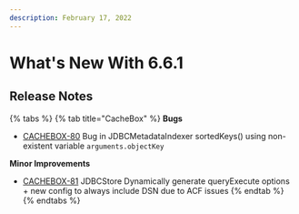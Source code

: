 ```yaml
---
description: February 17, 2022
---
```


# What's New With 6.6.1

## Release Notes

{% tabs %}
{% tab title="CacheBox" %}
**Bugs**

* [CACHEBOX-80](https://ortussolutions.atlassian.net/browse/CACHEBOX-80) Bug in JDBCMetadataIndexer sortedKeys() using non-existent variable `arguments.objectKey`

**Minor Improvements**

* [CACHEBOX-81](https://ortussolutions.atlassian.net/browse/CACHEBOX-81) JDBCStore Dynamically generate queryExecute options + new config to always include DSN due to ACF issues
{% endtab %}
{% endtabs %}
